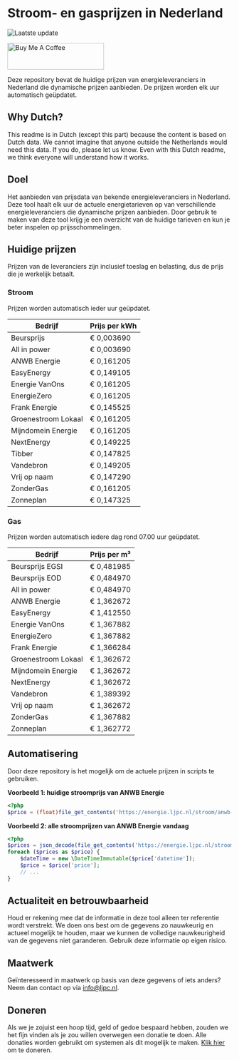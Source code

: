# Stroom- en gasprijzen in Nederland

![Laatste update](https://img.shields.io/badge/laatste%20update-2025--01--06%2005%3A00%20CET-brightgreen)

<a href="https://www.buymeacoffee.com/Lars-" target="_blank"><img src="https://cdn.buymeacoffee.com/buttons/v2/default-orange.png" alt="Buy Me A Coffee" height="60" style="height: 60px !important;width: 217px !important;" ></a>

Deze repository bevat de huidige prijzen van energieleveranciers in Nederland die dynamische prijzen aanbieden. De prijzen worden elk uur automatisch geüpdatet.

## Why Dutch?

This readme is in Dutch (except this part) because the content is based on Dutch data. We cannot imagine that anyone outside the Netherlands would need this data. If you do, please let us know. Even with this Dutch readme, we think
everyone will understand how it works.

## Doel

Het aanbieden van prijsdata van bekende energieleveranciers in Nederland. Deze tool haalt elk uur de actuele energietarieven op van verschillende energieleveranciers die dynamische prijzen aanbieden. Door gebruik te maken van deze tool
krijg je een overzicht van de huidige tarieven en kun je beter inspelen op prijsschommelingen.

## Huidige prijzen

Prijzen van de leveranciers zijn inclusief toeslag en belasting, dus de prijs die je werkelijk betaalt.

### Stroom

Prijzen worden automatisch ieder uur geüpdatet.

 Bedrijf | Prijs per kWh 
---------|---------------
Beursprijs | € 0,003690
All in power | € 0,003690
ANWB Energie | € 0,161205
EasyEnergy | € 0,149105
Energie VanOns | € 0,161205
EnergieZero | € 0,161205
Frank Energie | € 0,145525
Groenestroom Lokaal | € 0,161205
Mijndomein Energie | € 0,161205
NextEnergy | € 0,149225
Tibber | € 0,147825
Vandebron | € 0,149205
Vrij op naam | € 0,147290
ZonderGas | € 0,161205
Zonneplan | € 0,147325


### Gas

Prijzen worden automatisch iedere dag rond 07.00 uur geüpdatet.

 Bedrijf | Prijs per m³ 
---------|--------------
Beursprijs EGSI | € 0,481985
Beursprijs EOD | € 0,484970
All in power | € 0,484970
ANWB Energie | € 1,362672
EasyEnergy | € 1,412550
Energie VanOns | € 1,367882
EnergieZero | € 1,367882
Frank Energie | € 1,366284
Groenestroom Lokaal | € 1,362672
Mijndomein Energie | € 1,362672
NextEnergy | € 1,362672
Vandebron | € 1,389392
Vrij op naam | € 1,362672
ZonderGas | € 1,367882
Zonneplan | € 1,362772


## Automatisering

Door deze repository is het mogelijk om de actuele prijzen in scripts te gebruiken.

**Voorbeeld 1: huidige stroomprijs van ANWB Energie**

```php
<?php
$price = (float)file_get_contents('https://energie.ljpc.nl/stroom/anwb-energie-nu.txt');

```

**Voorbeeld 2: alle stroomprijzen van ANWB Energie vandaag**

```php
<?php
$prices = json_decode(file_get_contents('https://energie.ljpc.nl/stroom/all-in-power-vandaag.json'),true);
foreach ($prices as $price) {
    $dateTime = new \DateTimeImmutable($price['datetime']);
    $price = $price['price'];
    // ...
}
```

## Actualiteit en betrouwbaarheid

Houd er rekening mee dat de informatie in deze tool alleen ter referentie wordt verstrekt. We doen ons best om de gegevens zo nauwkeurig en actueel mogelijk te houden, maar we kunnen de volledige nauwkeurigheid van de gegevens niet
garanderen. Gebruik deze informatie op eigen risico.

## Maatwerk

Geïnteresseerd in maatwerk op basis van deze gegevens of iets anders? Neem dan contact op
via [info@ljpc.nl](mailto:info@ljpc.nl?subject=Energie%20prijzen).

## Doneren

Als we je zojuist een hoop tijd, geld of gedoe bespaard hebben, zouden we het fijn vinden als je zou willen overwegen een
donatie te doen. Alle donaties worden gebruikt om systemen als dit mogelijk te
maken. [Klik hier](https://www.buymeacoffee.com/Lars-) om te doneren.
